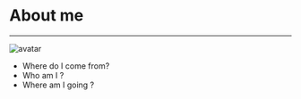 # About me
***

![avatar](/img/avatar.jpg)

* Where do I come from?
* Who am I ?
* Where am I going ?

